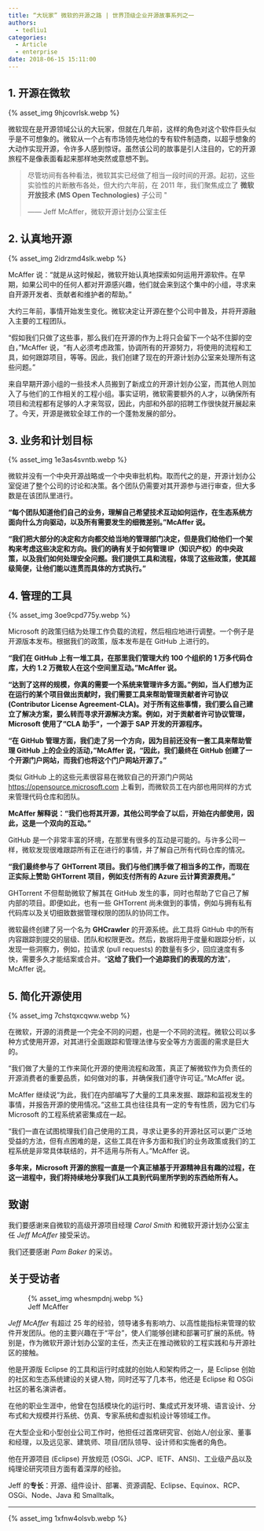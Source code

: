 ```yaml
---
title: “大玩家” 微软的开源之路 | 世界顶级企业开源故事系列之一
authors:
  - tedliu1
categories:
  - Article
  - enterprise
date: 2018-06-15 15:11:00
---
```


## 1. 开源在微软

{% asset_img 9hjcovrlsk.webp  %}

微软现在是开源领域公认的大玩家，但就在几年前，这样的角色对这个软件巨头似乎是不可想象的。微软从一个占有市场领先地位的专有软件制造商，以超乎想象的大动作实现开源，令许多人感到惊讶。虽然该公司的故事是引人注目的，它的开源旅程不是像表面看起来那样地突然或意想不到。

> 尽管坊间有各种看法，微软其实已经做了相当一段时间的开源。起初，这些实验性的片断散布各处，但大约六年前，在 2011 年，我们聚焦成立了 **微软开放技术 (MS Open Technologies)** 子公司 "
>
> —— Jeff McAffer，微软开源计划办公室主任

<!-- more -->

## 2. 认真地开源

{% asset_img 2idrzmd4slk.webp  %}

McAffer 说：“就是从这时候起，微软开始认真地探索如何运用开源软件。在早期，如果公司中的任何人都对开源感兴趣，他们就会来到这个集中的小组，寻求来自开源开发者、贡献者和维护者的帮助。”

大约三年前，事情开始发生变化。微软决定让开源在整个公司中普及，并将开源融入主要的工程团队。

“假如我们只做了这些事，那么我们在开源的作为上将只会留下一个站不住脚的空白，”McAffer 说，“有人必须考虑政策，协调所有的开源努力，将使用的流程和工具，如何跟踪项目，等等。因此，我们创建了现在的开源计划办公室来处理所有这些问题。”

来自早期开源小组的一些技术人员搬到了新成立的开源计划办公室，而其他人则加入了与他们的工作相关的工程小组。事实证明，微软需要额外的人才，以确保所有项目和流程都有足够的人才来驾驭，因此，内部和外部的招聘工作很快就开展起来了。今天，开源是微软全球工作的一个蓬勃发展的部分。

## 3. 业务和计划目标

{% asset_img 1e3as4svntb.webp  %}

微软并没有一个中央开源战略或一个中央审批机构。取而代之的是，开源计划办公室促进了整个公司的讨论和决策。各个团队仍需要对其开源参与进行审查，但大多数是在该团队里进行。

**“每个团队知道他们自己的业务，理解自己希望技术互动如何运作，在生态系统方面向什么方向驱动，以及所有需要发生的细微差别。”McAffer 说。**

**“我们把大部分的决定和方向都交给当地的管理部门决定，但是我们给他们一个架构来考虑这些决定和方向。我们的确有关于如何管理 IP（知识产权）的中央政策，以及我们如何处理安全问题。我们提供工具和流程，体现了这些政策，使其超级简便，让他们能以连贯而具体的方式执行。”**

## 4. 管理的工具

{% asset_img 3oe9cpd775y.webp  %}

Microsoft 的政策归结为处理工作负载的流程，然后相应地进行调整。一个例子是开源版本发布。根据我们的政策，版本发布是在 GitHub 上进行的。

**“我们在 GitHub 上有一堆工具，在那里我们管理大约 100 个组织的 1 万多代码仓库，大约 1.2 万微软人在这个空间里互动。”McAffer 说。**

**“达到了这样的规模，你真的需要一个系统来管理许多方面。”例如，当人们想为正在运行的某个项目做出贡献时，我们需要工具来帮助管理贡献者许可协议 (Contributor License Agreement-CLA)。对于所有这些事情，我们要么自己建立了解决方案，要么转而寻求开源解决方案。例如，对于贡献者许可协议管理，Microsoft 使用了“CLA 助手”，一个源于 SAP 开发的开源程序。**

**“在 GitHub 管理方面，我们走了另一个方向，因为目前还没有一套工具来帮助管理 GitHub 上的企业的活动，”McAffer 说，“因此，我们最终在 GitHub 创建了一个开源门户网站，而我们也将这个门户网站开源了。”**

类似 GitHub 上的这些元素很容易在微软自己的开源门户网站 https://opensource.microsoft.com 上看到，而微软员工在内部也用同样的方式来管理代码仓库和团队。

**McAffer 解释说：“我们也将其开源，其他公司学会了以后，开始在内部使用，因此，这是一个双向的互动。”**

GitHub 是一个非常丰富的环境，在那里有很多的互动是可能的。与许多公司一样，微软发现很难跟踪所有正在进行的事情，并了解自己所有代码仓库的情况。

**“我们最终参与了 GHTorrent 项目。我们与他们携手做了相当多的工作，而现在正实际上赞助 GHTorrent 项目，例如支付所有的 Azure 云计算资源费用。”**

GHTorrent 不但帮助微软了解其在 GitHub 发生的事，同时也帮助了它自己了解内部的项目。即便如此，也有一些 GHTorrent 尚未做到的事情，例如与拥有私有代码库以及关切细致数据管理权限的团队的协同工作。

微软最终创建了另一个名为 **GHCrawler** 的开源系统。此工具将 GitHub 中的所有内容跟踪到提交的层级、团队和权限更改。然后，数据将用于度量和跟踪分析，以发现一些洞察力，例如，拉请求 (pull requests) 的数量有多少，回应速度有多快，需要多久才能结案或合并。“**这给了我们一个追踪我们的表现的方法**”，McAffer 说。

## 5. 简化开源使用

{% asset_img 7chstqxcqww.webp  %}

在微软，开源的消费是一个完全不同的问题，也是一个不同的流程。微软公司以多种方式使用开源，对其进行全面跟踪和管理法律与安全等方方面面的需求是巨大的。

“我们做了大量的工作来简化开源的使用流程和政策，真正了解微软作为负责任的开源消费者的重要品质，如何做对的事，并确保我们遵守许可证。”McAffer 说。

McAffer 继续说“为此，我们在内部编写了大量的工具来发掘、跟踪和监视发生的事情，并报告开源的使用情况。”这些工具也往往具有一定的专有性质，因为它们与 Microsoft 的工程系统紧密集成在一起。

“我们一直在试图梳理我们自己使用的工具，寻求让更多的开源社区可以更广泛地受益的方法，但有点困难的是，这些工具在许多方面和我们的业务政策或我们的工程系统是非常具体联结的，并不适用与所有人。”McAffer 说。

**多年来，Microsoft 开源的旅程一直是一个真正植基于开源精神且有趣的过程，在这一进程中，我们将持续地分享我们从工具到代码里所学到的东西给所有人。**

## 致谢

我们要感谢来自微软的高级开源项目经理 _Carol Smith_ 和微软开源计划办公室主任 _Jeff McAffer_ 接受采访。

我们还要感谢 _Pam Baker_ 的采访。

## 关于受访者

<figure>
{% asset_img whesmpdnj.webp  %}
  <figcaption>Jeff McAffer</figcaption>
</figure>

_Jeff McAffer_ 有超过 25 年的经验，领导诸多有影响力、以高性能指标来管理的软件开发团队。他的主要兴趣在于“平台”，使人们能够创建和部署可扩展的系统。特别是，作为微软开源计划办公室的主任，杰夫正在推动微软的工程实践和与开源社区的接触。

他是开源版 Eclipse 的工具和运行时成就的创始人和架构师之一，是 Eclipse 创始的社区和生态系统建设的关键人物，同时还写了几本书，他还是 Eclipse 和 OSGi 社区的著名演讲者。

在他的职业生涯中，他曾在包括模块化的运行时、集成式开发环境、语言设计、分布式和大规模并行系统、仿真、专家系统和虚拟机设计等领域工作。

在大型企业和小型创业公司工作时，他担任过首席研究官、创始人/创业家、董事和经理，以及远见家、建筑师、项目/团队领导、设计师和实施者的角色。

他在开源项目 (Eclipse) 开放规范 (OSGi、JCP、IETF、ANSI)、工业级产品以及纯理论研究项目方面有着深厚的经验。

Jeff 的**专长**：开源、组件设计、部署、资源调配、Eclipse、Equinox、RCP、OSGi、Node、Java 和 Smalltalk。

---

{% asset_img 1xfnw4olsvb.webp  %}
